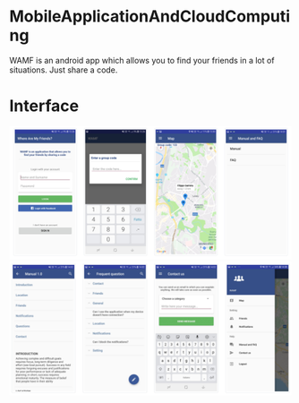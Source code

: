 # MobileApplicationAndCloudComputing
WAMF is an android app which allows you to find your friends in a lot of situations. Just share a code.

# Interface
![alt text](screenshot/im1.png)
![alt text](screenshot/im2.png)

